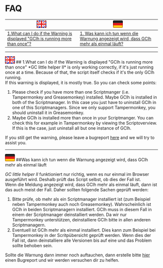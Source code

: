 # FAQ

| <img src="../images/flag_en.png">  | <img src="../images/flag_de.png"> |
| ------------- | ------------- |
| <a href="#1-en">1.What can I do if the Warning is displayed "GClh is running more than once"?</a>| <a href="#1-de">1. Was kann ich tun wenn die Warnung angezeigt wird, dass GClh mehr als einmal läuft?</a>|

---
<img src="../images/flag_en.png">
## <a id="1-en"></a> 1.What can I do if the Warning is displayed "GClh is running more than once"
*GC little helper II* is only working correctly, if it's just running once at a time. Because of that, the script 
itself checks if it's the only GClh running.<br>
If this warning is displayed, it is mostly true. So you can check some points:
<ol>
	<li>
		Please check if you have more than one Scriptmanger (i.e. Tampermonkey and Greasemonkey) installed. Maybe GClh 
		is installed in both of the Scriptmanager. In this case you just have to uninstall GClh in one of this 
		Scriptmanagers. Since we only support Tampermonkey, you should uninstall it in Greasemonkey.
	</li>
	<li>
		Maybe GClh is installed more than once in your Scriptmanger. You can check this for example in Tampermonkey 
		by viewing the Scriptoverview. If this is the case, just uninstall all but one instance of GClh.
	</li>
</ol>
If you still get the warning, please leave a bugreport <a href="//github.com/2Abendsegler/GClh/issues">here</a> and we 
will try to assist you.
<br>

---
<img src="../images/flag_de.png">
##<a id="1-de"></a>Was kann ich tun wenn die Warnung angezeigt wird, dass GClh mehr als einmal läuft

*GC little helper II* funktioniert nur richtig, wenn es nur einmal im Browser ausgeführt wird. Deshalb prüft das 
Script selbst, ob dies der Fall ist.<br>
Wenn die Meldung angezeigt wird, dass GClh mehr als einmal läuft, dann ist das auch meist der Fall. Daher sollten 
folgende Sachen geprüft werden:
<ol>
	<li>
		Bitte prüfe, ob mehr als ein Scriptmanager installiert ist (zum Beispiel neben Tampermonkey auch noch 
		Greasemonkey). Wahrscheinlich ist GClh in beiden Scriptmanagern installiert. GClh muss in diesem Fall in einem 
		der Scriptmanager deinstalliert werden. Da wir nur Tampermonkey unterstützen, deinstalliere GClh bitte in allen 
		anderen Scriptmanagern.
	</li>
	<li>
		Eventuell ist GClh mehr als einmal installiert. Dies kann zum Beispiel bei Tampermonkey in der Scritpübersicht 
		geprüft werden. Wenn dies der Fall ist, dann deinstalliere alle Versionen bis auf eine und das Problem 
		sollte behoben sein.
	</li>
</ol>
Sollte die Warnung dann immer noch auftauchen, dann erstelle bitte 
<a href="//github.com/2Abendsegler/GClh/issues">hier</a> einen Bugreport und wir werden versuchen dir zu helfen.
<br>